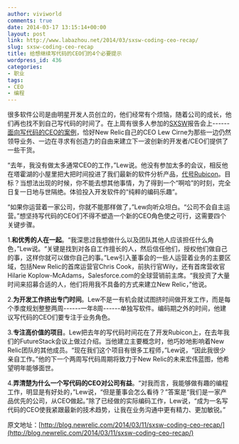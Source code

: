 ```yaml
---
author: viviworld
comments: true
date: 2014-03-17 13:15:14+00:00
layout: post
link: http://www.labazhou.net/2014/03/sxsw-coding-ceo-recap/
slug: sxsw-coding-ceo-recap
title: 给想继续写代码的CEO们的4个必要提示
wordpress_id: 436
categories:
- 职业
tags:
- CEO
- 编程
---
```


很多软件公司是由明星开发人员创立的，他们经常有个烦恼，随着公司的成长，他们再也找不到自己写代码的时间了。在上周有很多人参加的[SXSW](http://sxsw.com/interactive)报告会上------[面向写代码的CEO的案例](http://schedule.sxsw.com/2014/events/event_IAP22245)，恰好New Relic自己的CEO Lew Cirne为那些一边仍然领导业务、一边在寻求有创造力的自由来建立下一波创新的开发者/CEO们提供了一些干货。

“去年，我没有做太多通常CEO的工作，”Lew说。他没有参加太多的会议，相反他在塔霍湖的小屋里把大把时间投进了我们最新的软件分析产品，[代号Rubicon](http://blog.newrelic.com/2013/11/12/public-demo-of-rubicon-software-analytics-project/)。目标？当想法出现的时候，你不能去想其他事情，为了得到一个“啊哈”的时刻，完全日复一日地与世隔绝。体验投入开发软件的“纯粹的编码乐趣”。

“如果你运营着一家公司，你就不能那样做了，”Lew向听众坦白。“公司不会自主运营。”想坚持写代码的CEO们不得不塑造一个新的CEO角色使之可行，这需要四个关键步骤。

1.**和优秀的人在一起**。“我深思过我想做什么以及团队其他人应该担任什么角色，”Lew说。“关键是找到对各自工作擅长的人，然后信任他们，授权他们做自己的事，这样你就可以做你自己的事。”Lew引入董事会的一些人运营着业务的主要区域，包括New Relic的首席运营官Chris Cook，前执行官Wily，还有首席营收官Hilarie Koplow-McAdams，Salesforce.com的全球营销前主席。“我投资了大量时间来招募合适的人，他们将用我不具备的方式来建立New Relic，”他说。

2.**为开发工作挤出专门时间**。Lew不是一有机会就试图挤时间做开发工作，而是每个季度规划整整两周------一年8周------单独写软件。编码期之外的时间，他建议写代码的CEO们要专注于业务角色。

3.**专注高价值的项目**。Lew把去年的写代码时间花在了开发Rubicon上，在去年我们的FutureStack会议上做过介绍。当他建立主要概念时，他巧妙地影响着New Relic团队的其他成员。“现在我们这个项目有很多工程师，”Lew说，“因此我很少亲自工作。”他的下一个两周写代码周期将致力于New Relic的未来宏伟蓝图，他希望明年能够面世。

4.**弄清楚为什么一个写代码的CEO对公司有益**。“对我而言，我能够做有趣的编程工作，明显是有好处的，”Lew说，“但是董事会怎么看待？”答案是“我们是一家产品优先的公司，从CEO做起。”除了已经做的实际编码工作，Lew说，“成为一名写代码的CEO使我紧跟最新的技术趋势，让我在业务沟通中更有精力、更加敏锐。”



原文地址：[http://blog.newrelic.com/2014/03/11/sxsw-coding-ceo-recap/](http://blog.newrelic.com/2014/03/11/sxsw-coding-ceo-recap/)
